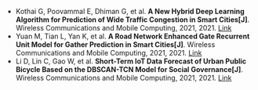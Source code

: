 * Kothai G, Poovammal E, Dhiman G, et al. <b>A New Hybrid Deep Learning Algorithm for Prediction of Wide Traffic Congestion in Smart Cities[J]</b>. Wireless Communications and Mobile Computing, 2021, 2021. [Link](https://www.hindawi.com/journals/wcmc/2021/5583874/)
* Yuan M, Tian L, Yan K, et al. <b>A Road Network Enhanced Gate Recurrent Unit Model for Gather Prediction in Smart Cities[J]</b>. Wireless Communications and Mobile Computing, 2021, 2021. [Link](https://www.hindawi.com/journals/wcmc/2021/6030144/)
* Li D, Lin C, Gao W, et al. <b>Short-Term IoT Data Forecast of Urban Public Bicycle Based on the DBSCAN-TCN Model for Social Governance[J]</b>. Wireless Communications and Mobile Computing, 2021, 2021. [Link](https://www.hindawi.com/journals/wcmc/2021/9488369/)
